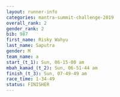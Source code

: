 ```yaml
---
layout: runner-info 
categories: mantra-summit-challenge-2019 
overall_rank: 2
gender_rank: 2
bib: 987
first_name: Risky Wahyu
last_name: Saputra
gender: M
team_name: a
start_(t_1): Sun, 06-15-00 am
mbah_kamad_(t_2): Sun, 06-51-44 am
finish_(t_3): Sun, 07-49-49 am
race_time: 1-34-49
status: FINISHER
---
```

